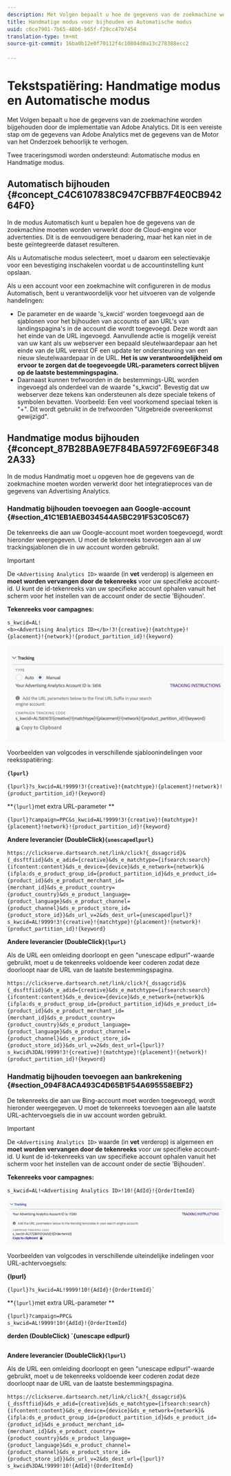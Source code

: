 ```yaml
---
description: Met Volgen bepaalt u hoe de gegevens van de zoekmachine worden bijgehouden door de implementatie van Adobe Analytics. Dit is een vereiste stap om de Adobe Analytics-gegevens correct aan te vullen met de gegevens van de Search Engine.
title: Handmatige modus voor bijhouden en Automatische modus
uuid: c6ce7901-7b65-48b6-b65f-f29cc47b7454
translation-type: tm+mt
source-git-commit: 16ba0b12e0f70112f4c10804d0a13c278388ecc2

---
```



# Tekstspatiëring: Handmatige modus en Automatische modus

Met Volgen bepaalt u hoe de gegevens van de zoekmachine worden bijgehouden door de implementatie van Adobe Analytics. Dit is een vereiste stap om de gegevens van Adobe Analytics met de gegevens van de Motor van het Onderzoek behoorlijk te verhogen.

Twee traceringsmodi worden ondersteund: Automatische modus en Handmatige modus.

## Automatisch bijhouden {#concept_C4C6107838C947CFBB7F4E0CB94264F0}

In de modus Automatisch kunt u bepalen hoe de gegevens van de zoekmachine moeten worden verwerkt door de Cloud-engine voor advertenties. Dit is de eenvoudigere benadering, maar het kan niet in de beste geïntegreerde dataset resulteren.

Als u Automatische modus selecteert, moet u daarom een selectievakje voor een bevestiging inschakelen voordat u de accountinstelling kunt opslaan.


Als u een account voor een zoekmachine wilt configureren in de modus Automatisch, bent u verantwoordelijk voor het uitvoeren van de volgende handelingen:

* De parameter en de waarde &#39;s_kwcid&#39; worden toegevoegd aan de sjablonen voor het bijhouden van accounts of aan URL&#39;s van landingspagina&#39;s in de account die wordt toegevoegd. Deze wordt aan het einde van de URL ingevoegd. Aanvullende actie is mogelijk vereist van uw kant als uw webserver een bepaald sleutelwaardepaar aan het einde van de URL vereist OF een update ter ondersteuning van een nieuw sleutelwaardepaar in de URL. **Het is uw verantwoordelijkheid om ervoor te zorgen dat de toegevoegde URL-parameters correct blijven op de laatste bestemmingspagina.**
* Daarnaast kunnen trefwoorden in de bestemmings-URL worden ingevoegd als onderdeel van de waarde &quot;s_kwcid&quot;. Bevestig dat uw webserver deze tekens kan ondersteunen als deze speciale tekens of symbolen bevatten. Voorbeeld: Een veel voorkomend speciaal teken is &quot;+&quot;. Dit wordt gebruikt in de trefwoorden &quot;Uitgebreide overeenkomst gewijzigd&quot;.

## Handmatige modus bijhouden {#concept_87B28BA9E7F84BA5972F69E6F3482A33}

In de modus Handmatig moet u opgeven hoe de gegevens van de zoekmachine moeten worden verwerkt door het integratieproces van de gegevens van Advertising Analytics.

### Handmatig bijhouden toevoegen aan Google-account {#section_41C1EB1AEB034544A5BC291F53C05C67}

De tekenreeks die aan uw Google-account moet worden toegevoegd, wordt hieronder weergegeven. U moet de tekenreeks toevoegen aan al uw trackingsjablonen die in uw account worden gebruikt.

>[!IMPORTANT]
>
>De `<Advertising Analytics ID>` waarde (in **vet** verderop) is algemeen en **moet worden vervangen door de tekenreeks** voor uw specifieke account-id. U kunt de id-tekenreeks van uw specifieke account ophalen vanuit het scherm voor het instellen van de account onder de sectie &#39;Bijhouden&#39;.

**Tekenreeks voor campagnes:**

```
s_kwcid=AL! 
<b><Advertising Analytics ID></b>!3!{creative}!{matchtype}!{placement}!{network}!{product_partition_id}!{keyword}
```

![](assets/Google.png)

Voorbeelden van volgcodes in verschillende sjabloonindelingen voor reeksspatiëring:

**`{lpurl}`**

```
{lpurl}?s_kwcid=AL!9999!3!{creative}!{matchtype}!{placement}!network}!{product_partition_id}!{keyword}
```

**`{lpurl}`met extra URL-parameter **

```
{lpurl}?campaign=PPC&s_kwcid=AL!9999!3!{creative}!{matchtype}!{placement}!network}!{product_partition_id}!{keyword}
```

**Andere leverancier (DoubleClick)`{unescapedlpurl}`**

```
https://clickserve.dartsearch.net/link/click?{_dssagcrid}&{_dssftfiid}&ds_e_adid={creative}&ds_e_matchtype={ifsearch:search}{ifcontent:content}&ds_e_device={device}&ds_e_network={network}&{ifpla:ds_e_product_group_id={product_partition_id}&ds_e_product_id={product_id}&ds_e_product_merchant_id={merchant_id}&ds_e_product_country={product_country}&ds_e_product_language={product_language}&ds_e_product_channel={product_channel}&ds_e_product_store_id={product_store_id}}&ds_url_v=2&ds_dest_url={unescapedlpurl}?s_kwcid=AL!9999!3!{creative}!{matchtype}!{placement}!{network}!{product_partition_id}!{keyword}
```

**Andere leverancier (DoubleClick)`{lpurl}`**

Als de URL een omleiding doorloopt en geen &quot;unescape edlpurl&quot;-waarde gebruikt, moet u de tekenreeks voldoende keer coderen zodat deze doorloopt naar de URL van de laatste bestemmingspagina.

```
https://clickserve.dartsearch.net/link/click?{_dssagcrid}&{_dssftfiid}&ds_e_adid={creative}&ds_e_matchtype={ifsearch:search}{ifcontent:content}&ds_e_device={device}&ds_e_network={network}&{ifpla:ds_e_product_group_id={product_partition_id}&ds_e_product_id={product_id}&ds_e_product_merchant_id={merchant_id}&ds_e_product_country={product_country}&ds_e_product_language={product_language}&ds_e_product_channel={product_channel}&ds_e_product_store_id={product_store_id}}&ds_url_v=2&ds_dest_url={lpurl}?s_kwcid%3DAL!9999!3!{creative}!{matchtype}!{placement}!{network}!{product_partition_id}!{keyword}
```

### Handmatig bijhouden toevoegen aan bankrekening {#section_094F8ACA493C4D65B1F54A695558EBF2}

De tekenreeks die aan uw Bing-account moet worden toegevoegd, wordt hieronder weergegeven. U moet de tekenreeks toevoegen aan alle laatste URL-achtervoegsels die in uw account worden gebruikt.

>[!IMPORTANT]
>
>De `<Advertising Analytics ID>` waarde (in **vet** verderop) is algemeen en **moet worden vervangen door de tekenreeks** voor uw specifieke account-id. U kunt de id-tekenreeks van uw specifieke account ophalen vanuit het scherm voor het instellen van de account onder de sectie &#39;Bijhouden&#39;.

**Tekenreeks voor campagnes:**

```
s_kwcid=AL!<Advertising Analytics ID>!10!{AdId}!{OrderItemId} 
```

![](assets/Bing.png)

Voorbeelden van volgcodes in verschillende uiteindelijke indelingen voor URL-achtervoegsels:

**{lpurl}**

```
{lpurl}?s_kwcid=AL!9999!10!{AdId}!{OrderItemId}`
```

**`{lpurl}`met extra URL-parameter **

```
{lpurl}?campaign=PPC&
s_kwcid=AL!9999!10!{AdId}!{OrderItemId}
```

**derden (DoubleClick) `{unescape edlpurl}**

```https://clickserve.dartsearch.net/link/click?{_dssagcrid}&{_dssftfiid}&ds_e_adid={creative}&ds_e_matchtype={ifsearch:search}{ifcontent:content}&ds_e_device={device}&ds_e_network={network}&{ifpla:ds_e_product_group_id={product_partition_id}&ds_e_product_id={product_id}&ds_e_product_merchant_id={merchant_id}&ds_e_product_country={product_country}&ds_e_product_language={product_language}&ds_e_product_channel={product_channel}&ds_e_product_store_id={product_store_id}}&ds_url_v=2&ds_dest_url={unescapedlpurl}?s_kwcid=AL!9999!10!{AdId}!{OrderItemId}

```

**Andere leverancier (DoubleClick)`{lpurl}`**

Als de URL een omleiding doorloopt en geen &quot;unescape edlpurl&quot;-waarde gebruikt, moet u de tekenreeks voldoende keer coderen zodat deze doorloopt naar de URL van de laatste bestemmingspagina.

```
https://clickserve.dartsearch.net/link/click?{_dssagcrid}&{_dssftfiid}&ds_e_adid={creative}&ds_e_matchtype={ifsearch:search}{ifcontent:content}&ds_e_device={device}&ds_e_network={network}&{ifpla:ds_e_product_group_id={product_partition_id}&ds_e_product_id={product_id}&ds_e_product_merchant_id={merchant_id}&ds_e_product_country={product_country}&ds_e_product_language={product_language}&ds_e_product_channel={product_channel}&ds_e_product_store_id={product_store_id}}&ds_url_v=2&ds_dest_url={lpurl}?s_kwcid%3DAL!9999!10!{AdId}!{OrderItemId}
```
